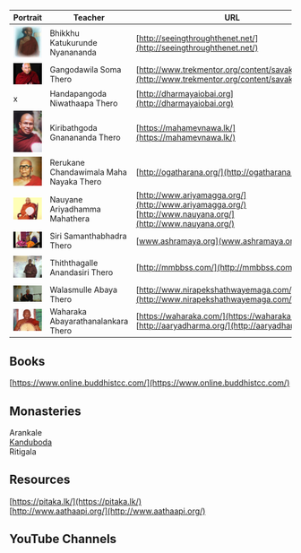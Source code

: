 
 Portrait | Teacher | URL | comments
------- | ----- | ------------- | --------
<img src="images/kn.jpg" width="60"> | Bhikkhu Katukurunde Nyanananda | [http://seeingthroughthenet.net/](http://seeingthroughthenet.net/)
<img src="images/soma.jpg" width="60"> | Gangodawila Soma Thero | [http://www.trekmentor.org/content/savaka/10590](http://www.trekmentor.org/content/savaka/10590)
x | Handapangoda Niwathaapa Thero | [http://dharmayaiobai.org](http://dharmayaiobai.org)
<img src="images/kiri.jpg" width="60"> | Kiribathgoda Gnanananda Thero | [https://mahamevnawa.lk/](https://mahamevnawa.lk/)
<img src="images/reru.jpg" width="60"> | Rerukane Chandawimala Maha Nayaka Thero | [http://ogatharana.org/](http://ogatharana.org/)
<img src="images/ariya.jpg" width="60"> | Nauyane Ariyadhamma Mahathera | [http://www.ariyamagga.org/](http://www.ariyamagga.org/) <br> [http://www.nauyana.org/](http://www.nauyana.org/)
<img src="images/samantha.jpg" width="60"> | Siri Samanthabhadra Thero | [www.ashramaya.org](www.ashramaya.org)
<img src="images/thith.jpg" width="60"> | Thiththagalle Anandasiri Thero | [http://mmbbss.com/](http://mmbbss.com/) | [Abhidharma lessons (youtube)](https://youtu.be/Bt9O4eZEUtQ)
<img src="images/abaya.jpg" width="60"> | Walasmulle Abaya Thero | [http://www.nirapekshathwayemaga.com/](http://www.nirapekshathwayemaga.com/)
<img src="images/waharaka.jpg" width="60"> | Waharaka Abayarathanalankara Thero | [https://waharaka.com/](https://waharaka.com/) <br> [http://aaryadharma.org/](http://aaryadharma.org/)




## Books
[https://www.online.buddhistcc.com/](https://www.online.buddhistcc.com/)

## Monasteries
Arankale<br>
[Kanduboda](http://insight-meditation.org/)<br>
Ritigala

## Resources
[https://pitaka.lk/](https://pitaka.lk/) <br>
[http://www.aathaapi.org/](http://www.aathaapi.org/)

## YouTube Channels
